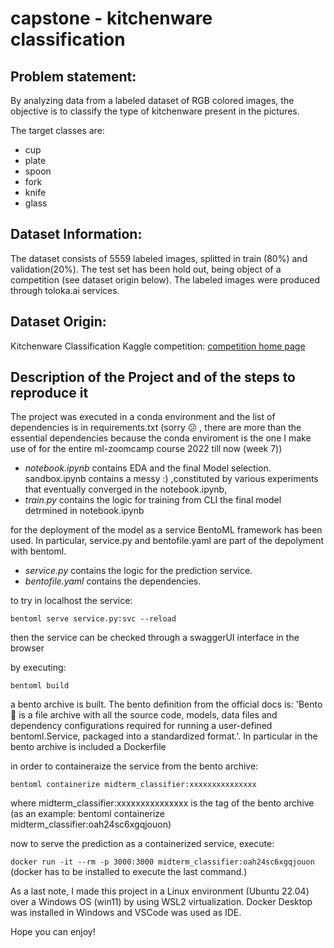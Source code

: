 # capstone  - kitchenware classification

## **Problem statement:**

By analyzing data from a labeled dataset of RGB colored images, the objective is to classify the type of kitchenware present in the pictures.

The target classes are:

* cup
* plate
* spoon
* fork
* knife
* glass

## **Dataset Information:**

The dataset consists of 5559 labeled images, splitted in train (80%) and validation(20%). The test set has been hold out, being object of a competition (see dataset origin below). The labeled images were produced through toloka.ai services.

## **Dataset Origin:**

Kitchenware Classification Kaggle competition: [competition home page](https://www.kaggle.com/competitions/kitchenware-classification/overview)

## Description of the Project and of the steps to reproduce it

The project was executed in a conda environment and the list of dependencies is in requirements.txt  (sorry 😕 , there are more than the essential dependencies because the conda enviroment is the one I make use of for the entire ml-zoomcamp course 2022 till now (week 7))

* *notebook.ipynb* contains EDA and the final Model selection.
  sandbox.ipynb contains a messy :) ,constituted by various experiments that eventually converged in the notebook.ipynb,
* *train.py* contains the logic for training from CLI the final model detrmined in notebook.ipynb

for the deployment of the model as a service BentoML framework has been used. In particular, service.py and bentofile.yaml are part of the depolyment with bentoml.

* *service.py* contains the logic for the prediction service.
* *bentofile.yaml* contains the dependencies.

to try in localhost the service:

`bentoml serve service.py:svc --reload`

then the service can be checked through a swaggerUI interface in the browser

by executing:

`bentoml build`

a bento archive is built. The bento definition from the official docs is: 'Bento 🍱 is a file archive with all the source code, models, data files and dependency configurations required for running a user-defined bentoml.Service, packaged into a standardized format.'. In particular in the bento archive is included a Dockerfile

in order to containeraize the service from the bento archive:

`bentoml containerize midterm_classifier:xxxxxxxxxxxxxxx`

where midterm_classifier:xxxxxxxxxxxxxxx is the tag of the bento archive (as an example: bentoml containerize midterm_classifier:oah24sc6xgqjouon)

now to serve the prediction as a containerized service, execute:

`docker run -it --rm -p 3000:3000 midterm_classifier:oah24sc6xgqjouon`
(docker has to be installed to execute the last command.)

As a last note, I made this project in a Linux environment (Ubuntu 22.04) over a Windows OS (win11) by using WSL2 virtualization. Docker Desktop was installed in Windows and VSCode was used as IDE.

Hope you can enjoy!
